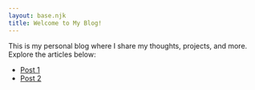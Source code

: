 ```yaml
---
layout: base.njk
title: Welcome to My Blog!
---
```


This is my personal blog where I share my thoughts, projects, and more. Explore the articles below:

- [Post 1](/_site/post-1/index.html/)
- [Post 2](/_site/post-2/index.html/)
